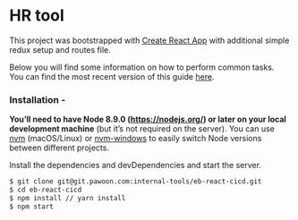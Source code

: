# HR tool

This project was bootstrapped with [Create React App](https://github.com/facebook/create-react-app) with additional simple redux setup and routes file.

Below you will find some information on how to perform common tasks.<br>
You can find the most recent version of this guide [here](https://github.com/facebook/create-react-app/blob/master/packages/react-scripts/template/README.md).

### Installation -

**You’ll need to have Node 8.9.0 (https://nodejs.org/) or later on your local development machine** (but it’s not required on the server). You can use [nvm](https://github.com/creationix/nvm#installation) (macOS/Linux) or [nvm-windows](https://github.com/coreybutler/nvm-windows#node-version-manager-nvm-for-windows) to easily switch Node versions between different projects.

Install the dependencies and devDependencies and start the server.

```sh
$ git clone git@git.pawoon.com:internal-tools/eb-react-cicd.git
$ cd eb-react-cicd
$ npm install // yarn install
$ npm start
```
